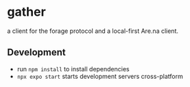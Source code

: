 # gather

a client for the forage protocol and a local-first Are.na client.

## Development

- run `npm install` to install dependencies
- `npx expo start` starts development servers cross-platform
